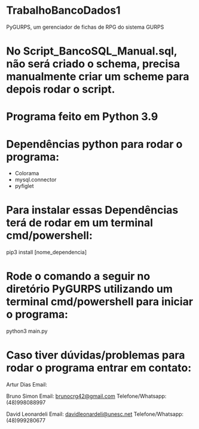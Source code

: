 # TrabalhoBancoDados1
PyGURPS, um gerenciador de fichas de RPG do sistema GURPS

# No Script_BancoSQL_Manual.sql, não será criado o schema, precisa manualmente criar um scheme para depois rodar o script.

# Programa feito em Python 3.9

# Dependências python para rodar o programa:
- Colorama
- mysql.connector
- pyfiglet

# Para instalar essas Dependências terá de rodar em um terminal cmd/powershell:
pip3 install [nome_dependencia]

# Rode o comando a seguir no diretório PyGURPS utilizando um terminal cmd/powershell para iniciar o programa:
python3 main.py

# Caso tiver dúvidas/problemas para rodar o programa entrar em contato:
Artur Dias
Email: 

Bruno Simon
Email: brunocrg42@gmail.com
Telefone/Whatsapp: (48)998088997

David Leonardeli
Email: davidleonardeli@unesc.net
Telefone/Whatsapp: (48)999280677
